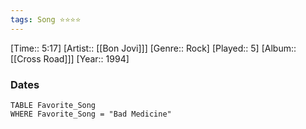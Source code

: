 ```yaml
---
tags: Song ⭐⭐⭐⭐ 
---
```

[Time:: 5:17]
[Artist:: [[Bon Jovi]]]
[Genre:: Rock]
[Played:: 5]
[Album:: [[Cross Road]]]
[Year:: 1994]
### Dates
````dataview
TABLE Favorite_Song
WHERE Favorite_Song = "Bad Medicine"
````